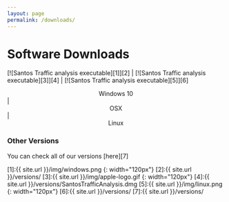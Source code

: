 ```yaml
---
layout: page
permalink: /downloads/
---
```


# Software Downloads

[![Santos Traffic analysis executable][1]][2] | [![Santos Traffic analysis executable][3]][4] | [![Santos Traffic analysis executable][5]][6]
<center> Windows 10 </center> | <center> OSX </center> | <center> Linux </center>


### Other Versions

You can check all of our versions [here][7]

[1]:{{ site.url }}/img/windows.png 
{: width="120px"}
[2]:{{ site.url }}/versions/
[3]:{{ site.url }}/img/apple-logo.gif 
{: width="120px"}
[4]:{{ site.url }}/versions/SantosTrafficAnalysis.dmg
[5]:{{ site.url }}/img/linux.png
{: width="120px"}
[6]:{{ site.url }}/versions/
[7]:{{ site.url }}/versions/
